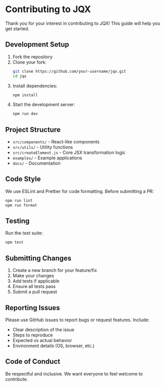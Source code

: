 # Contributing to JQX

Thank you for your interest in contributing to JQX! This guide will help you get started.

## Development Setup

1. Fork the repository
2. Clone your fork:
   ```bash
   git clone https://github.com/your-username/jqx.git
   cd jqx
   ```
3. Install dependencies:
   ```bash
   npm install
   ```
4. Start the development server:
   ```bash
   npm run dev
   ```

## Project Structure

- `src/components/` - React-like components
- `src/utils/` - Utility functions
- `src/createElement.js` - Core JSX transformation logic
- `examples/` - Example applications
- `docs/` - Documentation

## Code Style

We use ESLint and Prettier for code formatting. Before submitting a PR:

```bash
npm run lint
npm run format
```

## Testing

Run the test suite:

```bash
npm test
```

## Submitting Changes

1. Create a new branch for your feature/fix
2. Make your changes
3. Add tests if applicable
4. Ensure all tests pass
5. Submit a pull request

## Reporting Issues

Please use GitHub issues to report bugs or request features. Include:

- Clear description of the issue
- Steps to reproduce
- Expected vs actual behavior
- Environment details (OS, browser, etc.)

## Code of Conduct

Be respectful and inclusive. We want everyone to feel welcome to contribute.
